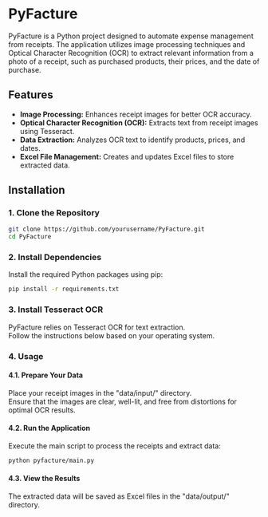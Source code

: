 # PyFacture

PyFacture is a Python project designed to automate expense management from receipts. The application utilizes image processing techniques and Optical Character Recognition (OCR) to extract relevant information from a photo of a receipt, such as purchased products, their prices, and the date of purchase.

## Features

- **Image Processing:** Enhances receipt images for better OCR accuracy.
- **Optical Character Recognition (OCR):** Extracts text from receipt images using Tesseract.
- **Data Extraction:** Analyzes OCR text to identify products, prices, and dates.
- **Excel File Management:** Creates and updates Excel files to store extracted data.

## Installation

### 1. Clone the Repository

```bash
git clone https://github.com/yourusername/PyFacture.git
cd PyFacture
```

### 2. Install Dependencies
Install the required Python packages using pip:

```bash
pip install -r requirements.txt
```

### 3. Install Tesseract OCR
PyFacture relies on Tesseract OCR for text extraction.<br>
Follow the instructions below based on your operating system.

### 4. Usage
#### 4.1. Prepare Your Data
Place your receipt images in the "data/input/" directory.<br> 
Ensure that the images are clear, well-lit, and free from distortions for optimal OCR results.

#### 4.2. Run the Application
Execute the main script to process the receipts and extract data:

```bash
python pyfacture/main.py
```

#### 4.3. View the Results
The extracted data will be saved as Excel files in the "data/output/" directory. 
